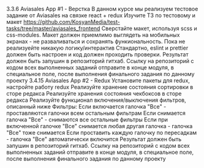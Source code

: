 3.3.6
Aviasales App #1 - Верстка
В данном курсе мы реализуем тестовое задание от Aviasales на связке react + redux
Изучите ТЗ по тестовому и макет
https://github.com/KosyanMedia/test-tasks/tree/master/aviasales_frontend
Сверстайте макет, используя scss и css-modules. Макет должен приемлимо 
выглядеть на мобильных экранах - не разваливаться и сохранять функиональность.
Пока не реализуейте никакую логику/интерактив
Стандартно, eslint и prettier должен быть настроен и код должен проходить проверки.
Результат должен быть запушин в репозиторий гитхаб. Ссылку на репозиторий 
с кодом всех выполненных заданий отправите в конце модуля, 
в специальное поле, после выполнения финального задания по данному проекту
3.4.15
Aviasales App #2 - Redux
Установите пакеты для redux, настройте работу redux
Реализуйте хранение состояния сортировки в сторе редакса
Реализуйте хранения состояния чекбоксов в сторе редакса
Реализуйте функционал включения/выключения фильтров, описанный ниже
Фильтры:
Если включается галочка "Все" - проставляются галочки всем остальным фильтрам
Если снимается галочка "Все" - снимаются все остальные фильтры
Если при включенной галочке "Все" снимается любая другая галочка - галочка "Все" тоже снимается
Если проставить каждую галочку по пересадкам - галочка "Все" автоматически включится
Результат должен быть запушин в репозиторий гитхаб. Ссылку на репозиторий с кодом всех выполненных 
заданий отправите в конце модуля, в специальное поле, после выполнения финального задания по данному проекту